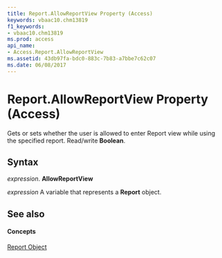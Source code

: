 ```yaml
---
title: Report.AllowReportView Property (Access)
keywords: vbaac10.chm13819
f1_keywords:
- vbaac10.chm13819
ms.prod: access
api_name:
- Access.Report.AllowReportView
ms.assetid: 43db97fa-bdc0-883c-7b83-a7bbe7c62c07
ms.date: 06/08/2017
---
```



# Report.AllowReportView Property (Access)

Gets or sets whether the user is allowed to enter Report view while using the specified report. Read/write **Boolean**.


## Syntax

 _expression_. **AllowReportView**

 _expression_ A variable that represents a **Report** object.


## See also


#### Concepts


[Report Object](report-object-access.md)

